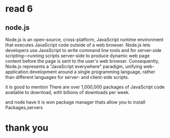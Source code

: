 # read 6

## node.js

Node.js is an open-source, cross-platform, JavaScript runtime environment that executes JavaScript code outside of a web browser. Node.js lets developers use JavaScript to write command line tools and for server-side scripting—running scripts server-side to produce dynamic web page content before the page is sent to the user's web browser. Consequently, Node.js represents a "JavaScript everywhere" paradigm, unifying web-application development around a single programming language, rather than different languages for server- and client-side scripts.

it is good to mention  There are over 1,000,000 packages of JavaScript code available to download, with billions of downloads per week.

and node have it is won package manager thats allow you to install Packages,servers 

# thank you 
